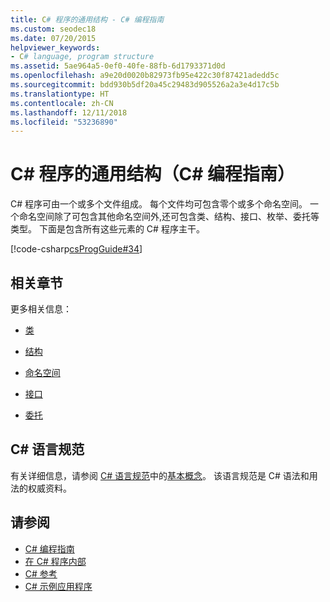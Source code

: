 ```yaml
---
title: C# 程序的通用结构 - C# 编程指南
ms.custom: seodec18
ms.date: 07/20/2015
helpviewer_keywords:
- C# language, program structure
ms.assetid: 5ae964a5-0ef0-40fe-88fb-6d1793371d0d
ms.openlocfilehash: a9e20d0020b82973fb95e422c30f87421adedd5c
ms.sourcegitcommit: bdd930b5df20a45c29483d905526a2a3e4d17c5b
ms.translationtype: HT
ms.contentlocale: zh-CN
ms.lasthandoff: 12/11/2018
ms.locfileid: "53236890"
---
```

# <a name="general-structure-of-a-c-program-c-programming-guide"></a>C# 程序的通用结构（C# 编程指南）
C# 程序可由一个或多个文件组成。 每个文件均可包含零个或多个命名空间。 一个命名空间除了可包含其他命名空间外,还可包含类、结构、接口、枚举、委托等类型。 下面是包含所有这些元素的 C# 程序主干。  
  
 [!code-csharp[csProgGuide#34](../../../csharp/programming-guide/inside-a-program/codesnippet/CSharp/general-structure-of-a-csharp-program_1.cs)]  
  
## <a name="related-sections"></a>相关章节  
 更多相关信息：  
  
-   [类](../../../csharp/programming-guide/classes-and-structs/classes.md)  
  
-   [结构](../../../csharp/programming-guide/classes-and-structs/structs.md)  
  
-   [命名空间](../../../csharp/programming-guide/namespaces/index.md)  
  
-   [接口](../../../csharp/programming-guide/interfaces/index.md)  
  
-   [委托](../../../csharp/programming-guide/delegates/index.md)  
  
## <a name="c-language-specification"></a>C# 语言规范  

有关详细信息，请参阅 [C# 语言规范](../../language-reference/language-specification/index.md)中的[基本概念](~/_csharplang/spec/basic-concepts.md)。 该语言规范是 C# 语法和用法的权威资料。
  
## <a name="see-also"></a>请参阅

- [C# 编程指南](../../../csharp/programming-guide/index.md)  
- [在 C# 程序内部](../../../csharp/programming-guide/inside-a-program/index.md)  
- [C# 参考](../../../csharp/language-reference/index.md)  
- [C# 示例应用程序](https://msdn.microsoft.com/library/9a9d7aaa-51d3-4224-b564-95409b0f3e15)
